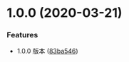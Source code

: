 # 1.0.0 (2020-03-21)

### Features

- 1.0.0 版本 ([83ba546](https://github.com/lingxiao-Zhu/auto-generate/commit/83ba54606147b94c3f7b1b139540f114ee3c879d))

